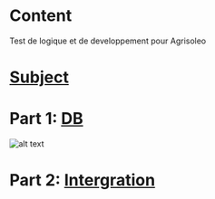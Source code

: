 # Content

Test de logique et de developpement pour Agrisoleo

# [Subject](https://weepulse.notion.site/Test-d-veloppeur-FullStack-d663add887a643af80c94cc67b34274f)

# Part 1: [DB](https://weepulse.notion.site/DB-98bd54610d194450aa60d4d60fd3f7de)

![alt text](https://i.ibb.co/kxY5kbC/Group-1.png)

# Part 2: [Intergration](https://weepulse.notion.site/Int-gration-da6ae7a3d070466c8432e4c5d35e5d8f)
